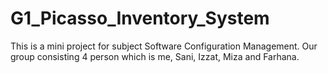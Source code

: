 # G1_Picasso_Inventory_System
This is a mini project for subject Software Configuration Management. Our group consisting 4 person which is me, Sani, Izzat, Miza and Farhana.
